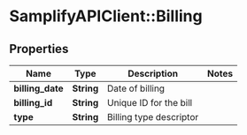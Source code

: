 # SamplifyAPIClient::Billing

## Properties
Name | Type | Description | Notes
------------ | ------------- | ------------- | -------------
**billing_date** | **String** | Date of billing | 
**billing_id** | **String** | Unique ID for the bill | 
**type** | **String** | Billing type descriptor | 


